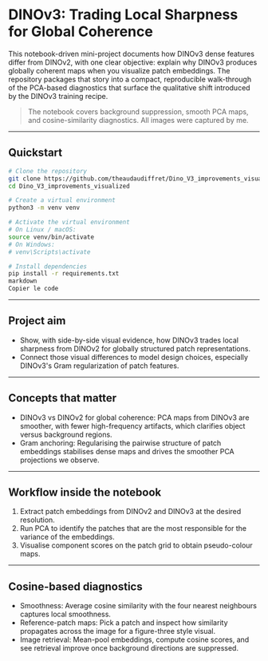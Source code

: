 # DINOv3: Trading Local Sharpness for Global Coherence

This notebook-driven mini-project documents how DINOv3 dense features differ from DINOv2, with
one clear objective: explain why DINOv3 produces globally coherent maps when you visualize patch
embeddings. The repository packages that story into a compact, reproducible walk-through of the
PCA-based diagnostics that surface the qualitative shift introduced by the DINOv3 training recipe.

> The notebook covers background suppression, smooth PCA maps, and cosine-similarity diagnostics.
> All images were captured by me.

---

## Quickstart 

```bash
# Clone the repository
git clone https://github.com/theaudaudiffret/Dino_V3_improvements_visualized.git
cd Dino_V3_improvements_visualized

# Create a virtual environment
python3 -m venv venv

# Activate the virtual environment
# On Linux / macOS:
source venv/bin/activate
# On Windows:
# venv\Scripts\activate

# Install dependencies
pip install -r requirements.txt
markdown
Copier le code
```
---

## Project aim

- Show, with side-by-side visual evidence, how DINOv3 trades local sharpness from DINOv2 for
  globally structured patch representations.
- Connect those visual differences to model design choices, especially DINOv3's Gram regularization of patch features.


---

## Concepts that matter

- DINOv3 vs DINOv2 for global coherence: PCA maps from DINOv3 are smoother, with fewer
  high-frequency artifacts, which clarifies object versus background regions.
- Gram anchoring: Regularising the pairwise structure of patch embeddings stabilises dense maps and drives the smoother PCA projections we observe.

---

## Workflow inside the notebook

1. Extract patch embeddings from DINOv2 and DINOv3 at the desired resolution.
2. Run PCA to identify the patches that are the most responsible for the variance of the embeddings. 
3. Visualise component scores on the patch grid to obtain pseudo-colour maps.


---

## Cosine-based diagnostics

- Smoothness: Average cosine similarity with the four nearest neighbours captures local
  smoothness.
- Reference-patch maps: Pick a patch and inspect how similarity propagates across the image for a
  figure-three style visual.
- Image retrieval: Mean-pool embeddings, compute cosine scores, and see retrieval improve once
  background directions are suppressed.
